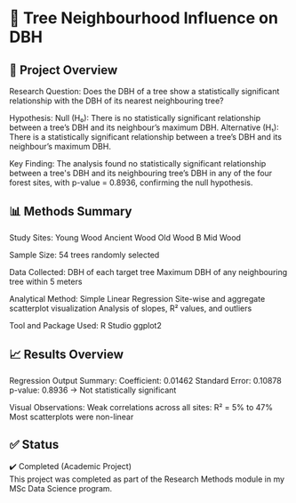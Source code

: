 # 🌳 Tree Neighbourhood Influence on DBH


## 📌 Project Overview

Research Question:
Does the DBH of a tree show a statistically significant relationship with the DBH of its nearest neighbouring tree?

Hypothesis:
Null (H₀): There is no statistically significant relationship between a tree’s DBH and its neighbour’s maximum DBH.
Alternative (H₁): There is a statistically significant relationship between a tree’s DBH and its neighbour’s maximum DBH.

Key Finding:
The analysis found no statistically significant relationship between a tree's DBH and its neighbouring tree’s DBH in any of the four forest sites, with p-value = 0.8936, confirming the null hypothesis.


## 📊 Methods Summary

Study Sites:
Young Wood
Ancient Wood
Old Wood B
Mid Wood

Sample Size:
54 trees randomly selected

Data Collected:
DBH of each target tree
Maximum DBH of any neighbouring tree within 5 meters

Analytical Method:
Simple Linear Regression
Site-wise and aggregate scatterplot visualization
Analysis of slopes, R² values, and outliers

Tool and Package Used:
R Studio
ggplot2


## 📈 Results Overview

Regression Output Summary:
Coefficient: 0.01462
Standard Error: 0.10878
p-value: 0.8936 → Not statistically significant

Visual Observations:
Weak correlations across all sites: R² = 5% to 47%
Most scatterplots were non-linear

## ✅ Status  

✔️ Completed (Academic Project)  
This project was completed as part of the Research Methods module in my MSc Data Science program.
